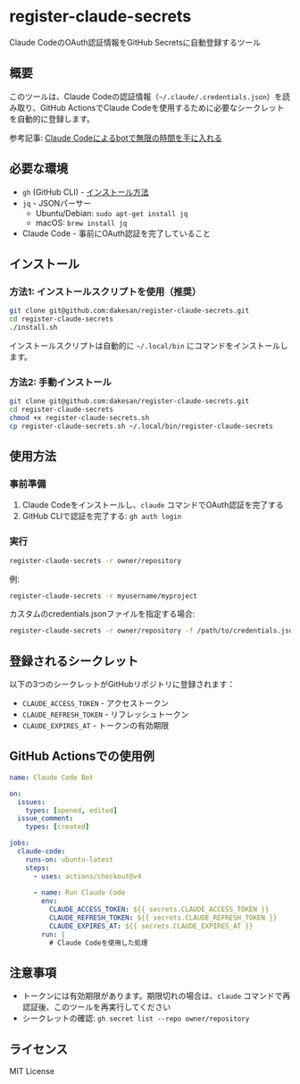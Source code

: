 # register-claude-secrets

Claude CodeのOAuth認証情報をGitHub Secretsに自動登録するツール

## 概要

このツールは、Claude Codeの認証情報（`~/.claude/.credentials.json`）を読み取り、GitHub ActionsでClaude Codeを使用するために必要なシークレットを自動的に登録します。

参考記事: [Claude Codeによるbotで無限の時間を手に入れる](https://qiita.com/akira_funakoshi/items/e101a4e3ac9844e7b313)

## 必要な環境

- `gh` (GitHub CLI) - [インストール方法](https://cli.github.com/)
- `jq` - JSONパーサー
  - Ubuntu/Debian: `sudo apt-get install jq`
  - macOS: `brew install jq`
- Claude Code - 事前にOAuth認証を完了していること

## インストール

### 方法1: インストールスクリプトを使用（推奨）

```bash
git clone git@github.com:dakesan/register-claude-secrets.git
cd register-claude-secrets
./install.sh
```

インストールスクリプトは自動的に `~/.local/bin` にコマンドをインストールします。

### 方法2: 手動インストール

```bash
git clone git@github.com:dakesan/register-claude-secrets.git
cd register-claude-secrets
chmod +x register-claude-secrets.sh
cp register-claude-secrets.sh ~/.local/bin/register-claude-secrets
```

## 使用方法

### 事前準備

1. Claude Codeをインストールし、`claude` コマンドでOAuth認証を完了する
2. GitHub CLIで認証を完了する: `gh auth login`

### 実行

```bash
register-claude-secrets -r owner/repository
```

例:
```bash
register-claude-secrets -r myusername/myproject
```

カスタムのcredentials.jsonファイルを指定する場合:
```bash
register-claude-secrets -r owner/repository -f /path/to/credentials.json
```

## 登録されるシークレット

以下の3つのシークレットがGitHubリポジトリに登録されます：

- `CLAUDE_ACCESS_TOKEN` - アクセストークン
- `CLAUDE_REFRESH_TOKEN` - リフレッシュトークン
- `CLAUDE_EXPIRES_AT` - トークンの有効期限

## GitHub Actionsでの使用例

```yaml
name: Claude Code Bot

on:
  issues:
    types: [opened, edited]
  issue_comment:
    types: [created]

jobs:
  claude-code:
    runs-on: ubuntu-latest
    steps:
      - uses: actions/checkout@v4
      
      - name: Run Claude Code
        env:
          CLAUDE_ACCESS_TOKEN: ${{ secrets.CLAUDE_ACCESS_TOKEN }}
          CLAUDE_REFRESH_TOKEN: ${{ secrets.CLAUDE_REFRESH_TOKEN }}
          CLAUDE_EXPIRES_AT: ${{ secrets.CLAUDE_EXPIRES_AT }}
        run: |
          # Claude Codeを使用した処理
```

## 注意事項

- トークンには有効期限があります。期限切れの場合は、`claude` コマンドで再認証後、このツールを再実行してください
- シークレットの確認: `gh secret list --repo owner/repository`

## ライセンス

MIT License
